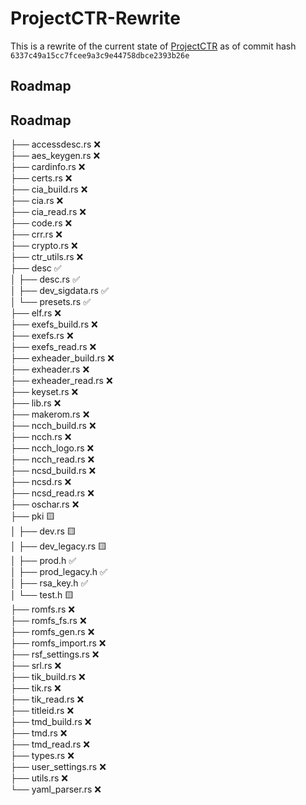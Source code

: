 # ProjectCTR-Rewrite
This is a rewrite of the current state of [ProjectCTR](https://github.com/3DSGuy/Project_CTR) as of commit hash `6337c49a15cc7fcee9a3c9e44758dbce2393b26e`

## Roadmap

## Roadmap

├── accessdesc.rs ❌  
├── aes_keygen.rs ❌  
├── cardinfo.rs ❌  
├── certs.rs ❌  
├── cia_build.rs ❌  
├── cia.rs ❌  
├── cia_read.rs ❌  
├── code.rs ❌  
├── crr.rs ❌  
├── crypto.rs ❌  
├── ctr_utils.rs ❌  
├── desc ✅  
│   ├── desc.rs ✅  
│   ├── dev_sigdata.rs ✅  
│   └── presets.rs ✅  
├── elf.rs ❌  
├── exefs_build.rs ❌  
├── exefs.rs ❌  
├── exefs_read.rs ❌  
├── exheader_build.rs ❌  
├── exheader.rs ❌  
├── exheader_read.rs ❌  
├── keyset.rs ❌  
├── lib.rs ❌  
├── makerom.rs ❌  
├── ncch_build.rs ❌  
├── ncch.rs ❌  
├── ncch_logo.rs ❌  
├── ncch_read.rs ❌  
├── ncsd_build.rs ❌  
├── ncsd.rs ❌  
├── ncsd_read.rs ❌  
├── oschar.rs ❌  
├── pki 🟨  
│   ├── dev.rs 🟨  
│   ├── dev_legacy.rs 🟨  
│   ├── prod.h ✅  
│   ├── prod_legacy.h ✅  
│   ├── rsa_key.h ✅  
│   └── test.h 🟨  
├── romfs.rs ❌  
├── romfs_fs.rs ❌  
├── romfs_gen.rs ❌  
├── romfs_import.rs ❌  
├── rsf_settings.rs ❌  
├── srl.rs ❌  
├── tik_build.rs ❌  
├── tik.rs ❌  
├── tik_read.rs ❌  
├── titleid.rs ❌  
├── tmd_build.rs ❌  
├── tmd.rs ❌  
├── tmd_read.rs ❌  
├── types.rs ❌  
├── user_settings.rs ❌  
├── utils.rs ❌  
└── yaml_parser.rs ❌  

